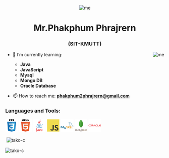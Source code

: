 
<p align="center">
<img  alt="me" src="https://i.pinimg.com/originals/05/f1/7d/05f17d6e87ad18f65940f896f4cf11a4.gif">
</p>

<h1 align="center">Mr.Phakphum Phrajrern</h1>
<h3 align="center">(SIT-KMUTT)</h3>

<img align="right" alt="me" with="400" src="https://media.tenor.com/n_mRKm2XEuAAAAAC/ninomae-inanis.gif">

- 🌱 I’m currently learning:
  - **Java**
  - **JavaScript**
  - **Mysql** 
  - **Mongo DB** 
  - **Oracle Database**

- 📫 How to reach me: **phakphum2phrajrern@gmail.com**

<h3 align="left">Languages and Tools:</h3>
<p align="left">
  <img src="https://raw.githubusercontent.com/devicons/devicon/master/icons/css3/css3-original-wordmark.svg" alt="css3" width="40" height="40"/>
  <img src="https://raw.githubusercontent.com/devicons/devicon/master/icons/html5/html5-original-wordmark.svg" alt="html5" width="40" height="40"/>
  <img src="https://raw.githubusercontent.com/devicons/devicon/master/icons/java/java-original-wordmark.svg" alt="java" width="40" height="40"/>
  <img src="https://raw.githubusercontent.com/devicons/devicon/master/icons/javascript/javascript-original.svg" alt="javascript" width="40" height="40"/>
  <img src="https://raw.githubusercontent.com/devicons/devicon/master/icons/mysql/mysql-original-wordmark.svg" alt="mysql" width="40" height="40"/>
  <img src="https://raw.githubusercontent.com/devicons/devicon/master/icons/mongodb/mongodb-original-wordmark.svg" alt="mongodb" width="40" height="40"/>
  <img src="https://raw.githubusercontent.com/devicons/devicon/master/icons/oracle/oracle-original.svg" alt="oracle" width="40" height="40"/>
</p>

</p>





<p>&nbsp;<img align="center" src="https://github-readme-stats.vercel.app/api?username=tako-c&show_icons=true&locale=en" alt="tako-c" /></p>

<p><img align="center" src="https://github-readme-streak-stats.herokuapp.com/?user=tako-c&" alt="tako-c" /></p>
